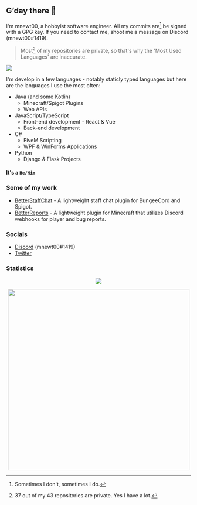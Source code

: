## G’day there 👋

I'm mnewt00, a hobbyist software engineer. All my commits are[^1] be signed with a GPG key. If you need to contact me, shoot me a message on Discord (mnewt00#1419).

> Most[^2] of my repositories are private, so that's why the 'Most Used Languages' are inaccurate.

<img style="" src="https://gh-metrics.mnewt00.com/mnewt00?template=classic&base.metadata=0&music=1&lines=1&introduction=1&introduction.title=true&music.provider=spotify&music.mode=recent&music.limit=4&music.played.at=false&music.time.range=medium&music.top.type=tracks&music.user=mnewt00&config.timezone=Australia%2FSydney">

I'm develop in a few languages - notably staticly typed languages but here are the languages I use the most often:
- Java (and some Kotlin)
  - Minecraft/Spigot Plugins
  - Web APIs
- JavaScript/TypeScript
  - Front-end development - React & Vue
  - Back-end development
- C#
  - FiveM Scripting
  - WPF & WinForms Applications
- Python
  - Django & Flask Projects

#### It's a `He/Him`

### Some of my work

- [BetterStaffChat](https://github.com/AusTechDev/BetterStaffChat) - A lightweight staff chat plugin for BungeeCord and Spigot.
- [BetterReports](https://github.com/AusTechDev/BetterReports) - A lightweight plugin for Minecraft that utilizes Discord webhooks for player and bug reports.

### Socials
 - [Discord](https://discord.com/users/458561907822034954) (mnewt00#1419)
 - [Twitter](https://twitter.com/mnewt00)

### Statistics

<p align="center">
  <img src="https://github-readme-stats.vercel.app/api?username=mnewt00&show_icons=true&hide_border=true&title_color=c792ea&icon_color=89dcfe&count_private=true&bg_color=0d1117&text_color=d9d9d9">
</p>
<p align="center"><img style="width: 495px" src="https://cr-ss-service.azurewebsites.net/api/ScreenShot?widget=summary&username=mnewt00"></p>

[^1]: Sometimes I don't, sometimes I do.
[^2]: 37 out of my 43 repositories are private. Yes I have a lot.
